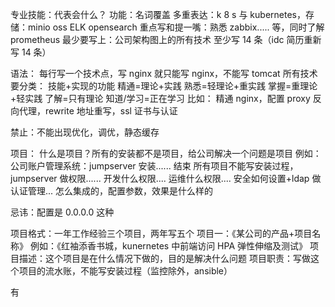 
专业技能：代表会什么？
功能：名词覆盖
多重表达：k 8 s 与 kubernetes，存储：minio oss ELK opensearch
重点写和提一嘴：熟悉 zabbix..... 等，同时了解 prometheus
最少要写上：公司架构图上的所有技术
至少写 14 条（idc 简历重新写 14 条）

语法：
每行写一个技术点，写 nginx 就只能写 nginx，不能写 tomcat
所有技术要分类：
	技能+实现的功能
	精通=理论+实践
	熟悉=轻理论+重实践
	掌握=重理论+轻实践
	了解=只有理论
	知道/学习=正在学习
比如：
精通 nginx，配置 proxy 反向代理，rewrite 地址重写，ssl 证书与认证

禁止：不能出现优化，调优，静态缓存

项目：
什么是项目？所有的安装都不是项目，给公司解决一个问题是项目
例如：公司账户管理系统：jumpserver 安装...... 结束
所有项目不能写安装过程，jumpserver 做权限...... 开发什么权限.... 运维什么权限.... 安全如何设置+ldap 做认证管理... 怎么集成的，配置参数，效果是什么样的

忌讳：配置是 0.0.0.0 这种

项目格式：一年工作经验三个项目，两年写五个
项目一：《某公司的产品+项目名称》
例如：《红袖添香书城，kunernetes 中前端访问 HPA 弹性伸缩及测试》
项目描述：这个项目是在什么情况下做的，目的是解决什么问题
项目职责：写做这个项目的流水账，不能写安装过程（监控除外，ansible）

有